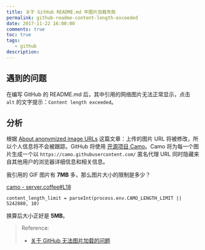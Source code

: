 ```yaml
---
title: 关于 GitHub README.md 中图片加载失败
permalink: github-readme-content-length-exceeded
date: 2017-11-22 16:00:00
comments: true
toc: true
tags:
   - github
description:
---
```


## 遇到的问题

在编写 GitHub 的 README.md 后，其中引用的网络图片无法正常显示，点击 `alt` 的文字提示：`Content length exceeded`。

<!-- more -->

## 分析

根据 [About anonymized image URLs](https://help.github.com/articles/about-anonymized-image-urls/) 这篇文章：上传的图片 URL 将被修改，所以个人信息将不会被跟踪。GitHub 将使用 [开源项目 Camo](https://github.com/atmos/camo)。Camo 将为每一个图片生成一个以 `https://camo.githubusercontent.com/` 匿名代理 URL 同时隐藏来自其他用户的浏览器详细信息和相关信息。

我引用的 GIF 图片有 **7MB** 多，那么图片大小的限制是多少？

[camo - server.coffee#L18](https://github.com/atmos/camo/blob/master/server.coffee#L18)

```
content_length_limit = parseInt(process.env.CAMO_LENGTH_LIMIT || 5242880, 10)
```

换算后大小正好是 **5MB**。

> Reference:
> - [关于 GitHub 无法图片加载的问题](http://soyaine.cn/blog/2016/12/31/soyaine-daily-070)
